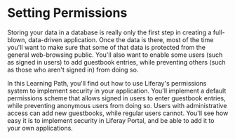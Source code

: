 # Setting Permissions [](id=setting-permissions)

Storing your data in a database is really only the first step in creating a
full-blown, data-driven application. Once the data is there, most of the time
you'll want to make sure that some of that data is protected from the general
web-browsing public. You'll also want to enable some users (such as signed in 
users) to add guestbook entries, while preventing others (such as those who
aren't signed in) from doing so. 

In this Learning Path, you'll find out how to use Liferay's permissions system
to implement security in your application. You'll implement a default
permissions scheme that allows signed in users to enter guestbook entries, while
preventing anonymous users from doing so. Users with administrative access can
add new guestbooks, while regular users cannot. You'll see how easy it is to
implement security in Liferay Portal, and be able to add it to your own
applications. 

